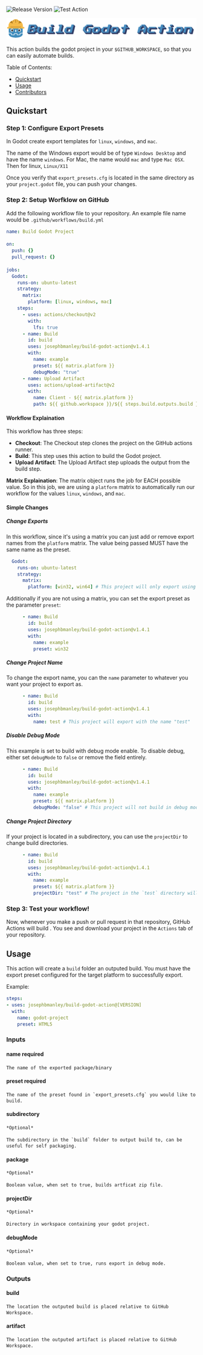 ![Release Version](https://img.shields.io/github/v/release/josephbmanley/build-godot-action) ![Test Action](https://github.com/josephbmanley/build-godot-action/workflows/Test%20Action/badge.svg)

![Build Godot Project](logo.png)

This action builds the godot project in your `$GITHUB_WORKSPACE`, so that you can easily automate builds.

Table of Contents:
- [Quickstart](#Quickstart)
- [Usage](#Usage)
- [Contributors](Contributors.md)

## Quickstart

### Step 1: Configure Export Presets

In Godot create export templates for `linux`, `windows`, and `mac`.

The name of the Windows export would be of type `Windows Desktop` and have the name `windows`. For Mac, the name would `mac` and type `Mac OSX`. Then for linux, `Linux/X11`

Once you verify that `export_presets.cfg` is located in the same directory as your `project.godot` file, you can push your changes.

### Step 2: Setup Worfklow on GitHub

Add the following workflow file to your repository. An example file name would be `.github/workflows/build.yml`

```yaml
name: Build Godot Project

on:
  push: {}
  pull_request: {}

jobs:
  Godot:
    runs-on: ubuntu-latest
    strategy:
      matrix:
        platform: [linux, windows, mac]
    steps:
      - uses: actions/checkout@v2
        with:
          lfs: true
      - name: Build
        id: build
        uses: josephbmanley/build-godot-action@v1.4.1
        with:
          name: example
          preset: ${{ matrix.platform }}
          debugMode: "true"
      - name: Upload Artifact
        uses: actions/upload-artifact@v2
        with:
          name: Client - ${{ matrix.platform }}
          path: ${{ github.workspace }}/${{ steps.build.outputs.build }}
```

#### Workflow Explaination

This workflow has three steps:
- **Checkout**: The Checkout step clones the project on the GitHub actions runner.
- **Build**: This step uses this action to build the Godot project.
- **Upload Artifact**: The Upload Artifact step uploads the output from the build step.

**Matrix Explaination**: The matrix object runs the job for EACH possible value. So in this job, we are using a `platform` matrix to automatically run our workflow for the values `linux`, `windows`, and `mac`.

#### Simple Changes

##### Change Exports

In this workflow, since it's using a matrix you can just add or remove export names from the `platform` matrix. The value being passed MUST have the same name as the preset.

```yaml
  Godot:
    runs-on: ubuntu-latest
    strategy:
      matrix:
        platform: [win32, win64] # This project will only export using the export presets `win32` and `win64`
```

Additionally if you are not using a matrix, you can set the export preset as the parameter `preset`:

```yaml
      - name: Build
        id: build
        uses: josephbmanley/build-godot-action@v1.4.1
        with:
          name: example
          preset: win32
```

##### Change Project Name

To change the export name, you can the `name` parameter to whatever you want your project to export as.

```yaml
      - name: Build
        id: build
        uses: josephbmanley/build-godot-action@v1.4.1
        with:
          name: test # This project will export with the name "test"
```

##### Disable Debug Mode

This example is set to build with debug mode enable. To disable debug, either set `debugMode` to `false` or remove the field entirely.

```yaml
      - name: Build
        id: build
        uses: josephbmanley/build-godot-action@v1.4.1
        with:
          name: example
          preset: ${{ matrix.platform }}
          debugMode: "false" # This project will not build in debug mode
```

##### Change Project Directory

If your project is located in a subdirectory, you can use the `projectDir` to change build directories.

```yaml
      - name: Build
        id: build
        uses: josephbmanley/build-godot-action@v1.4.1
        with:
          name: example
          preset: ${{ matrix.platform }}
          projectDir: "test" # The project in the `test` directory will be built
```


### Step 3: Test your workflow!

Now, whenever you make a push or pull request in that repository, GitHub Actions will build . You see and download your project in the `Actions` tab of your repository.


## Usage

This action will create a `build` folder an outputed build. You must have the export preset configured for the target platform to successfully export.

Example:

```yaml
steps:
- uses: josephbmanley/build-godot-action@[VERSION]
  with:
    name: godot-project
    preset: HTML5
```

### Inputs

#### name **required**

    The name of the exported package/binary

#### preset **required**

    The name of the preset found in `export_presets.cfg` you would like to build.

#### subdirectory

    *Optional*

    The subdirectory in the `build` folder to output build to, can be useful for self packaging.

#### package

    *Optional*

    Boolean value, when set to true, builds artficat zip file.

#### projectDir

    *Optional*

    Directory in workspace containing your godot project.

#### debugMode

    *Optional*

    Boolean value, when set to true, runs export in debug mode.

### Outputs

#### build

    The location the outputed build is placed relative to GitHub Workspace.

#### artifact

    The location the outputed artifact is placed relative to GitHub Workspace.
